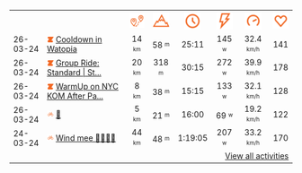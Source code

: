 <table>
    <tr>
        <th></th>
        <th></th>
        <th align="center"><img src="https://raw.githubusercontent.com/robiningelbrecht/strava-activities/master/public/distance.svg" width="30" alt="distance" title="distance"/></th>
        <th align="center"><img src="https://raw.githubusercontent.com/robiningelbrecht/strava-activities/master/public/elevation.svg" width="30" alt="elevation" title="elevation"/></th>
        <th align="center"><img src="https://raw.githubusercontent.com/robiningelbrecht/strava-activities/master/public/time.svg" width="30" alt="time" title="time"/></th>
        <th align="center"><img src="https://raw.githubusercontent.com/robiningelbrecht/strava-activities/master/public/average-watt.svg" width="30" alt="average watts" title="average watts"/></th>
        <th align="center"><img src="https://raw.githubusercontent.com/robiningelbrecht/strava-activities/master/public/average-speed.svg" width="30" alt="average speed" title="average speed"/></th>
        <th align="center"><img src="https://raw.githubusercontent.com/robiningelbrecht/strava-activities/master/public/heart-rate.svg" width="30" alt="average heart rate" title="average heart rate"/></th>
    </tr>
            <tr>
            <td>26-03-24</td>
            <td>
                                <img src="https://raw.githubusercontent.com/robiningelbrecht/strava-activities/master/public/activity-virtual-ride-zwift.svg" width="12" alt="Cooldown in Watopia" title="Cooldown in Watopia"/>
<a href="https://www.strava.com/activities/11043358349" title="Kcal: 208 | Gear: None ">Cooldown in Watopia</a>
            </td>
            <td align="center">14 <sup><sub>km</sub></sup></td>
            <td align="center">58 <sup><sub>m</sub></sup></td>
            <td align="center">25:11</td>
            <td align="center">145 <sup><sub>w</sub></sup></td>
            <td align="center">32.4 <sup><sub>km/h</sub></sup></td>
            <td align="center">141</td>
        </tr>
            <tr>
            <td>26-03-24</td>
            <td>
                                <img src="https://raw.githubusercontent.com/robiningelbrecht/strava-activities/master/public/activity-virtual-ride-zwift.svg" width="12" alt="Group Ride:  Standard | Stage 3 | The Zwift Big Spin 2024 on Mighty Metropolitan in New York" title="Group Ride:  Standard | Stage 3 | The Zwift Big Spin 2024 on Mighty Metropolitan in New York"/>
<a href="https://www.strava.com/activities/11043153303" title="Kcal: 580 | Gear: None ">Group Ride:  Standard | St...</a>
            </td>
            <td align="center">20 <sup><sub>km</sub></sup></td>
            <td align="center">318 <sup><sub>m</sub></sup></td>
            <td align="center">30:15</td>
            <td align="center">272 <sup><sub>w</sub></sup></td>
            <td align="center">39.9 <sup><sub>km/h</sub></sup></td>
            <td align="center">178</td>
        </tr>
            <tr>
            <td>26-03-24</td>
            <td>
                                <img src="https://raw.githubusercontent.com/robiningelbrecht/strava-activities/master/public/activity-virtual-ride-zwift.svg" width="12" alt="WarmUp on NYC KOM After Party in Watopia" title="WarmUp on NYC KOM After Party in Watopia"/>
<a href="https://www.strava.com/activities/11042802687" title="Kcal: 116 | Gear: None ">WarmUp on NYC KOM After Pa...</a>
            </td>
            <td align="center">8 <sup><sub>km</sub></sup></td>
            <td align="center">38 <sup><sub>m</sub></sup></td>
            <td align="center">15:15</td>
            <td align="center">133 <sup><sub>w</sub></sup></td>
            <td align="center">32.1 <sup><sub>km/h</sub></sup></td>
            <td align="center">128</td>
        </tr>
            <tr>
            <td>26-03-24</td>
            <td>
                <img src="https://raw.githubusercontent.com/robiningelbrecht/strava-activities/master/public/activity-ride.svg" width="12" alt="💼" title="💼"/>
<a href="https://www.strava.com/activities/11043913353" title="Kcal: 137 | Gear: None ">💼</a>
            </td>
            <td align="center">5 <sup><sub>km</sub></sup></td>
            <td align="center">21 <sup><sub>m</sub></sup></td>
            <td align="center">16:00</td>
            <td align="center">69 <sup><sub>w</sub></sup></td>
            <td align="center">19.2 <sup><sub>km/h</sub></sup></td>
            <td align="center">122</td>
        </tr>
            <tr>
            <td>24-03-24</td>
            <td>
                <img src="https://raw.githubusercontent.com/robiningelbrecht/strava-activities/master/public/activity-ride.svg" width="12" alt="Wind mee 💨💨💨💨" title="Wind mee 💨💨💨💨"/>
<a href="https://www.strava.com/activities/11028024122" title="Kcal: 1156 | Gear: None ">Wind mee 💨💨💨💨</a>
            </td>
            <td align="center">44 <sup><sub>km</sub></sup></td>
            <td align="center">48 <sup><sub>m</sub></sup></td>
            <td align="center">1:19:05</td>
            <td align="center">207 <sup><sub>w</sub></sup></td>
            <td align="center">33.2 <sup><sub>km/h</sub></sup></td>
            <td align="center">170</td>
        </tr>
                <tr>
            <td colspan="8" align="right"><a href="https://github.com/robiningelbrecht/strava-activities#activities">View all activities</a></td>
        </tr>
    </table>
